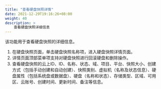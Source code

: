 ```yaml
---
title: "查看硬盘快照详情"
date: 2021-12-29T19:16:26+08:00
weight: 40
description: >
    查看硬盘快照详细信息
---
```


该功能用于查看硬盘快照的详细信息。

1. 在硬盘快照页面，单击硬盘快照名称项，进入硬盘快照详情页面。
2. 详情页面顶部菜单项支持对硬盘快照进行回滚硬盘和删除操作。
3. 查看硬盘快照的云上ID、ID、名称、状态、域、项目、平台、快照大小、创建方式（包括手动创建和自动创建）、快照类别、虚拟机（名称及状态信息）、硬盘属性（包括系统盘或数据盘）、硬盘（名称和状态）、存储类型、区域、可用区、云账号、创建时间、更新时间、备注等信息。